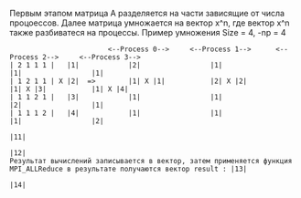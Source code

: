 Первым этапом матрица А разделяется на части зависящие от числа процоессов. Далее матрица умножается на вектор x^n, где вектор x^n также разбиватеся на процессы.
Пример умножения Size = 4, -np = 4


                            <--Process 0-->     <--Process 1-->      <--Process 2-->     <--Process 3-->
    | 2 1 1 1 |   |1|            |2|                 |1|                  |1|                 |1|
    | 1 2 1 1 | X |2|  =>        |1| X |1|           |2| X |2|            |1| X |3|           |1| X |4|       
    | 1 1 2 1 |   |3|            |1|                 |1|                  |2|                 |1|
    | 1 1 1 2 |   |4|            |1|                 |1|                  |1|                 |2|
                                                                                                                                |11|
                                                                                                                                |12|
    Результат вычислений записывается в вектор, затем применяется функция MPI_ALLReduce в результате получаются вектор result : |13|
                                                                                                                                |14|
